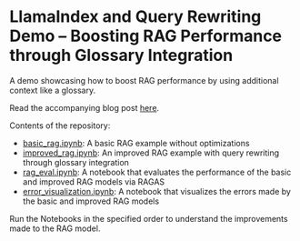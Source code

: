 # LlamaIndex and Query Rewriting Demo – Boosting RAG Performance through Glossary Integration
A demo showcasing how to boost RAG performance by using additional context like a glossary.

Read the accompanying blog post [here](https://medium.com/@daniel-klitzke/boosting-rag-performance-through-glossary-integration-a-llamaindex-hands-on-tutorial-d8a4bd568345).

Contents of the repository:
- [basic_rag.ipynb](basic_rag.ipynb): A basic RAG example without optimizations
- [improved_rag.ipynb](improved_rag.ipynb): An improved RAG example with query rewriting through glossary integration
- [rag_eval.ipynb](rag_eval.ipynb): A notebook that evaluates the performance of the basic and improved RAG models via RAGAS
- [error_visualization.ipynb](error_visualization.ipynb): A notebook that visualizes the errors made by the basic and improved RAG models

Run the Notebooks in the specified order to understand the improvements made to the RAG model.
